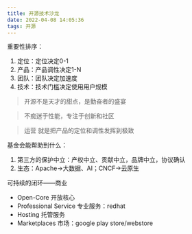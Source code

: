 ```yaml
---
title: 开源技术沙龙
date: 2022-04-08 14:05:36
tags: 开源
---
```

重要性排序：
1. 定位：定位决定0-1
2. 产品：产品调性决定1-N
3. 团队：团队决定加速度
4. 技术：技术门槛决定使用用户规模

<!-- more -->

> 开源不是天才的甜点，是勤奋者的盛宴

> 不痴迷于性能，专注于创新和社区

> 运营 就是把产品的定位和调性发挥到极致

基金会能帮助到什么：
1. 第三方的保护中立：产权中立、贡献中立，品牌中立，协议确认
2. 生态：Apache->大数据、AI；CNCF->云原生


可持续的闭环——商业

* Open-Core 开放核心
* Professional Service 专业服务：redhat
* Hosting 托管服务
* Marketplaces 市场：google play store/webstore


